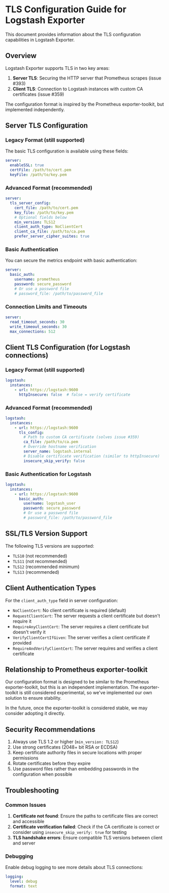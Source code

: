 # TLS Configuration Guide for Logstash Exporter

This document provides information about the TLS configuration capabilities in Logstash Exporter.

## Overview

Logstash Exporter supports TLS in two key areas:

1. **Server TLS**: Securing the HTTP server that Prometheus scrapes (issue #393)
2. **Client TLS**: Connection to Logstash instances with custom CA certificates (issue #359)

The configuration format is inspired by the Prometheus exporter-toolkit, but implemented independently.

## Server TLS Configuration

### Legacy Format (still supported)

The basic TLS configuration is available using these fields:

```yaml
server:
  enableSSL: true
  certFile: /path/to/cert.pem
  keyFile: /path/to/key.pem
```

### Advanced Format (recommended)

```yaml
server:
  tls_server_config:
    cert_file: /path/to/cert.pem
    key_file: /path/to/key.pem
    # Optional fields below
    min_version: TLS12
    client_auth_type: NoClientCert
    client_ca_file: /path/to/ca.pem
    prefer_server_cipher_suites: true
```

### Basic Authentication

You can secure the metrics endpoint with basic authentication:

```yaml
server:
  basic_auth:
    username: prometheus
    password: secure_password
    # Or use a password file
    # password_file: /path/to/password_file
```

### Connection Limits and Timeouts

```yaml
server:
  read_timeout_seconds: 30
  write_timeout_seconds: 30
  max_connections: 512
```

## Client TLS Configuration (for Logstash connections)

### Legacy Format (still supported)

```yaml
logstash:
  instances:
    - url: https://logstash:9600
      httpInsecure: false  # false = verify certificate
```

### Advanced Format (recommended)

```yaml
logstash:
  instances:
    - url: https://logstash:9600
      tls_config:
        # Path to custom CA certificate (solves issue #359)
        ca_file: /path/to/ca.pem
        # Override hostname verification
        server_name: logstash.internal
        # Disable certificate verification (similar to httpInsecure)
        insecure_skip_verify: false
```

### Basic Authentication for Logstash

```yaml
logstash:
  instances:
    - url: https://logstash:9600
      basic_auth:
        username: logstash_user
        password: secure_password
        # Or use a password file
        # password_file: /path/to/password_file
```

## SSL/TLS Version Support

The following TLS versions are supported:

- `TLS10` (not recommended)
- `TLS11` (not recommended)
- `TLS12` (recommended minimum)
- `TLS13` (recommended)

## Client Authentication Types

For the `client_auth_type` field in server configuration:

- `NoClientCert`: No client certificate is required (default)
- `RequestClientCert`: The server requests a client certificate but doesn't require it
- `RequireAnyClientCert`: The server requires a client certificate but doesn't verify it
- `VerifyClientCertIfGiven`: The server verifies a client certificate if provided
- `RequireAndVerifyClientCert`: The server requires and verifies a client certificate

## Relationship to Prometheus exporter-toolkit

Our configuration format is designed to be similar to the Prometheus exporter-toolkit, but this is an independent implementation. The exporter-toolkit is still considered experimental, so we've implemented our own solution to ensure stability.

In the future, once the exporter-toolkit is considered stable, we may consider adopting it directly.

## Security Recommendations

1. Always use TLS 1.2 or higher (`min_version: TLS12`)
2. Use strong certificates (2048+ bit RSA or ECDSA)
3. Keep certificate authority files in secure locations with proper permissions
4. Rotate certificates before they expire
5. Use password files rather than embedding passwords in the configuration when possible

## Troubleshooting

### Common Issues

1. **Certificate not found**: Ensure the paths to certificate files are correct and accessible
2. **Certificate verification failed**: Check if the CA certificate is correct or consider using `insecure_skip_verify: true` for testing
3. **TLS handshake errors**: Ensure compatible TLS versions between client and server

### Debugging

Enable debug logging to see more details about TLS connections:

```yaml
logging:
  level: debug
  format: text
```
